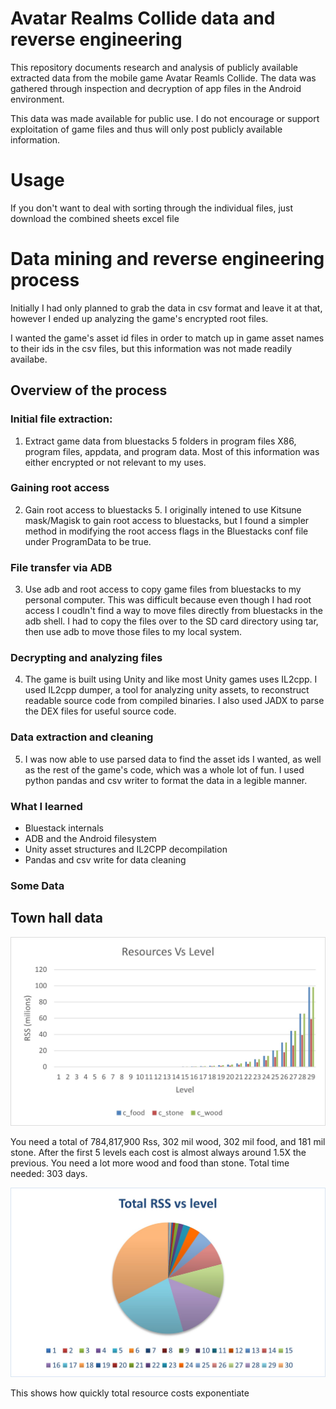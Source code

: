 # Avatar Realms Collide data and reverse engineering

This repository documents research and analysis of publicly available extracted data from the mobile game Avatar Reamls Collide. The data was gathered through inspection and decryption of app files in the Android environment.

This data was made available for public use. I do not encourage or support exploitation of game files and thus will only post publicly available information.

# Usage

If you don't want to deal with sorting through the individual files, just download the combined sheets excel file

# Data mining and reverse engineering process

Initially I had only planned to grab the data in csv format and leave it at that, however I ended up analyzing the game's encrypted root files.

I wanted the game's asset id files in order to match up in game asset names to their ids in the csv files, but this information was not made readily availabe.

## Overview of the process

### Initial file extraction:
1. Extract game data from bluestacks 5 folders in program files X86, program files, appdata, and program data. Most of this information was either encrypted or not relevant to my uses.

### Gaining root access
2. Gain root access to bluestacks 5. I originally intened to use Kitsune mask/Magisk to gain root access to bluestacks, but I found a simpler method in modifying the root access flags in the Bluestacks conf file under ProgramData to be true.

### File transfer via ADB
3. Use adb and root access to copy game files from bluestacks to my personal computer. This was difficult because even though I had root access I coudln't find a way to move files directly from bluestacks in the adb shell. I had to copy the files over to the SD card directory using tar, then use adb to move those files to my local system.

### Decrypting and analyzing files
4. The game is built using Unity and like most Unity games uses IL2cpp. I used IL2cpp dumper, a tool for analyzing unity assets, to reconstruct readable source code from compiled binaries. I also used JADX to parse the DEX files for useful source code.

### Data extraction and cleaning
5. I was now able to use parsed data to find the asset ids I wanted, as well as the rest of the game's code, which was a whole lot of fun. I used python pandas and csv writer to format the data in a legible manner.

### What I learned
- Bluestack internals
- ADB and the Android filesystem
- Unity asset structures and IL2CPP decompilation
- Pandas and csv write for data cleaning

### Some Data

## Town hall data
![Cost of resources vs Level](https://github.com/skyydog1/avatarRealmsCollide/blob/main/Resources%20vs%20Level.jpg?raw=true)

You need a total of 784,817,900 Rss, 302 mil wood, 302 mil food, and 181 mil stone. After the first 5 levels each cost is almost always around 1.5X the previous. You need a lot more wood and food than stone. Total time needed: 303 days.

![This shows how quickly resources costs exponentiate](https://github.com/skyydog1/avatarRealmsCollide/blob/main/Total%20RSS%20vs%20Level.jpg?raw=true)

This shows how quickly total resource costs exponentiate
